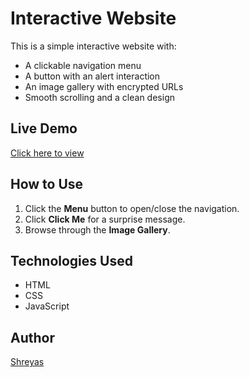 # Interactive Website

This is a simple interactive website with:
- A clickable navigation menu
- A button with an alert interaction
- An image gallery with encrypted URLs
- Smooth scrolling and a clean design

## Live Demo
[Click here to view](https://your-username.github.io/interactive-website/)  

## How to Use
1. Click the **Menu** button to open/close the navigation.
2. Click **Click Me** for a surprise message.
3. Browse through the **Image Gallery**.

## Technologies Used
- HTML
- CSS
- JavaScript

## Author
[Shreyas](https://github.com/your-username)
